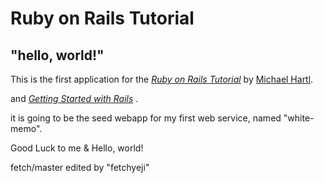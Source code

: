 # Ruby on Rails Tutorial

## "hello, world!"

This is the first application for the
[*Ruby on Rails Tutorial*](https://www.railstutorial.org/)
by [Michael Hartl](https://www.michaelhartl.com/). 

and
[*Getting Started with Rails*](http://guides.rubyonrails.org/v5.2/getting_started.html)
.

it is going to be the seed webapp for my first web service, named "white-memo".

Good Luck to me & Hello, world!

fetch/master edited by "fetchyeji"